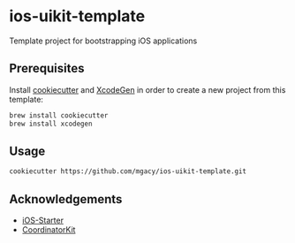 ﻿# ios-uikit-template

Template project for bootstrapping iOS applications

## Prerequisites

Install [cookiecutter](https://cookiecutter.readthedocs.io/en/latest/index.html) and [XcodeGen](https://github.com/yonaskolb/XcodeGen) in order to create a new project from this template:

```sh
brew install cookiecutter
brew install xcodegen
```

## Usage

```sh
cookiecutter https://github.com/mgacy/ios-uikit-template.git
````

## Acknowledgements

- [iOS-Starter](https://github.com/alexanderwe/ios-starter)
- [CoordinatorKit](https://github.com/imaccallum/CoordinatorKit)
